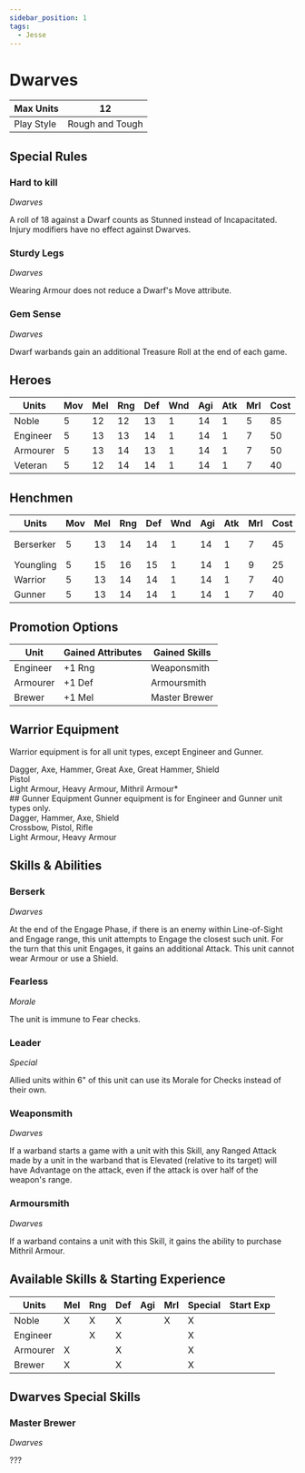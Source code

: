 ```yaml
---
sidebar_position: 1
tags:
  - Jesse
---
```

# Dwarves

<!--
Gold Spendable: 1295
-->

| Max Units  | 12              |
| ---------- | --------------- |
| Play Style | Rough and Tough |
## Special Rules

### Hard to kill
*Dwarves*

A roll of 18 against a Dwarf counts as Stunned instead of Incapacitated. Injury modifiers have no effect against Dwarves.

### Sturdy Legs
*Dwarves*

Wearing Armour does not reduce a Dwarf's Move attribute.

### Gem Sense
*Dwarves*

Dwarf warbands gain an additional Treasure Roll at the end of each game.
## Heroes
| Units    | Mov | Mel | Rng | Def | Wnd | Agi | Atk | Mrl | Cost | Abilities   | Cap |
| -------- | --- | --- | --- | --- | --- | --- | --- | --- | ---- | ----------- | --- |
| Noble    | 5   | 12  | 12  | 13  | 1   | 14  | 1   | 5   | 85   | Leader      | 1   |
| Engineer | 5   | 13  | 13  | 14  | 1   | 14  | 1   | 7   | 50   | Weaponsmith | 1   |
| Armourer | 5   | 13  | 14  | 13  | 1   | 14  | 1   | 7   | 50   | Armoursmith | 1   |
| Veteran  | 5   | 12  | 14  | 14  | 1   | 14  | 1   | 7   | 40   |             | -   |

## Henchmen
| Units     | Mov | Mel | Rng | Def | Wnd | Agi | Atk | Mrl | Cost | Abilities         | Cap |
| --------- | --- | --- | --- | --- | --- | --- | --- | --- | ---- | ----------------- | --- |
| Berserker | 5   | 13  | 14  | 14  | 1   | 14  | 1   | 7   | 45   | Berserk, Fearless | 2   |
| Youngling | 5   | 15  | 16  | 15  | 1   | 14  | 1   | 9   | 25   |                   | -   |
| Warrior   | 5   | 13  | 14  | 14  | 1   | 14  | 1   | 7   | 40   |                   | -   |
| Gunner    | 5   | 13  | 14  | 14  | 1   | 14  | 1   | 7   | 40   |                   | 4   |

## Promotion Options

| Unit     | Gained Attributes | Gained Skills |
| -------- | ----------------- | ------------- |
| Engineer | +1 Rng            | Weaponsmith   |
| Armourer | +1 Def            | Armoursmith   |
| Brewer   | +1 Mel            | Master Brewer |

## Warrior Equipment
Warrior equipment is for all unit types, except Engineer and Gunner.

<div name='melee-weapons'>
Dagger, Axe, Hammer, Great Axe, Great Hammer, Shield
</div>
<div name='ranged-weapons'>
Pistol
</div>
<div name='armour'>
Light Armour, Heavy Armour, Mithril Armour*
</div>
## Gunner Equipment
Gunner equipment is for Engineer and Gunner unit types only.

<div name='melee-weapons'>
Dagger, Hammer, Axe, Shield
</div>
<div name='ranged-weapons'>
Crossbow, Pistol, Rifle
</div>
<div name='armour'>
Light Armour, Heavy Armour
</div>


## Skills & Abilities 
### Berserk
*Dwarves*

At the end of the Engage Phase, if there is an enemy within Line-of-Sight and Engage range, this unit attempts to Engage the closest such unit. For the turn that this unit Engages, it gains an additional Attack. This unit cannot wear Armour or use a Shield.

### Fearless
*Morale*

The unit is immune to Fear checks.
### Leader
*Special*

Allied units within 6" of this unit can use its Morale for Checks instead of their own.

### Weaponsmith
*Dwarves*

If a warband starts a game with a unit with this Skill, any Ranged Attack made by a unit in the warband that is Elevated (relative to its target) will have Advantage on the attack, even if the attack is over half of the weapon's range.

### Armoursmith
*Dwarves*

If a warband contains a unit with this Skill, it gains the ability to purchase Mithril Armour.


## Available Skills & Starting Experience

| Units    | Mel | Rng | Def | Agi | Mrl | Special | Start Exp |
| -------- | --- | --- | --- | --- | --- | ------- | --------- |
| Noble    | X   | X   | X   |     | X   | X       |           |
| Engineer |     | X   | X   |     |     | X       |           |
| Armourer | X   |     | X   |     |     | X       |           |
| Brewer   | X   |     | X   |     |     | X       |           |
## Dwarves Special Skills

### Master Brewer
*Dwarves*

???